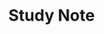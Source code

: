 ---
layout: default
title: Study Note
taxonomy: studynote
entries_layout: grid
author_profile: true
classes: wide
---